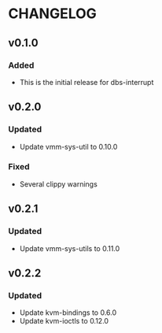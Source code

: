 # CHANGELOG

## v0.1.0

### Added

- This is the initial release for dbs-interrupt


## v0.2.0

### Updated

- Update vmm-sys-util to 0.10.0 

### Fixed

- Several clippy warnings

## v0.2.1

### Updated

- Update vmm-sys-utils to 0.11.0

## v0.2.2

### Updated

- Update kvm-bindings to 0.6.0
- Update kvm-ioctls to 0.12.0